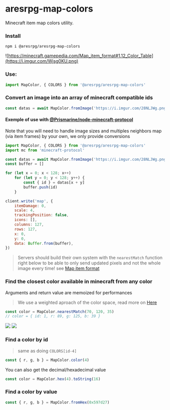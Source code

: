 # aresrpg-map-colors

Minecraft item map colors utility.

### Install

`npm i @aresrpg/aresrpg-map-colors`

![https://minecraft.gamepedia.com/Map_item_format#1.12_Color_Table](https://i.imgur.com/Wjsg0KU.png)

### Use:

```js
import MapColor, { COLORS } from '@aresrpg/aresrpg-map-colors'
```

### Convert an image into an array of minecraft compatible ids

```js
const datas = await MapColor.fromImage('https://i.imgur.com/28NLJWg.png')
```

#### Exemple of use with [@Prismarine/node-minecraft-protocol](https://github.com/PrismarineJS/node-minecraft-protocol)

Note that you will need to handle image sizes and multiples neighbors map (via item frames) by your own, we only provide conversions

```js
import MapColor, { COLORS } from '@aresrpg/aresrpg-map-colors'
import mc from 'minecraft-protocol'

const datas = await MapColor.fromImage('https://i.imgur.com/28NLJWg.png')
const buffer = []

for (let x = 0; x < 128; x++)
	for (let y = 0; y < 128; y++) {
		const { id } = datas[x + y]
		buffer.push(id)
	}

client.write('map', {
	itemDamage: 0,
	scale: 4,
	trackingPosition: false,
	icons: [],
	columns: 127,
	rows: 127,
	x: 0,
	y: 0,
	data: Buffer.from(buffer),
})
```

> Servers should build their own system with the `nearestMatch` function right below to be able to only send updated pixels and not the whole image every time! see [Map item format](https://minecraft.gamepedia.com/Map_item_format)

### Find the closest color available in minecraft from any color

Arguments and return value are memoized for performances

> We use a weighted aproach of the color space, read more on [Here](https://en.wikipedia.org/wiki/Color_difference)

```js
const color = MapColor.nearestMatch(70, 120, 35)
// color = { id: 1, r: 89, g: 125, b: 39 }
```

![](https://i.imgur.com/gWAHyQl.png)
![](https://i.imgur.com/ue85juy.png)

### Find a color by id

> same as doing `COLORS[id-4]`

```js
const { r, g, b } = MapColor.color(4)
```

You can also get the decimal/hexadecimal value

```js
const color = MapColor.hex(4).toString(16)
```

### Find a color by value

```js
const { r, g, b } = MapColor.fromHex(0x597d27)
```

